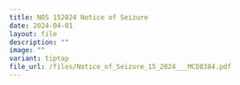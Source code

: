 ```yaml
---
title: NOS 152024 Notice of Seizure
date: 2024-04-01
layout: file
description: ""
image: ""
variant: tiptap
file_url: /files/Notice_of_Seizure_15_2024___MCD8384.pdf
---
```

